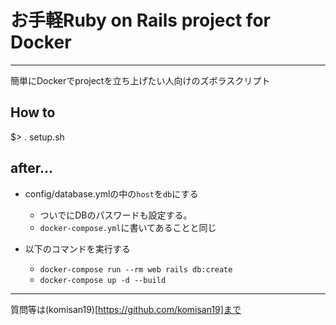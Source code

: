 # お手軽Ruby on Rails project for Docker
---
簡単にDockerでprojectを立ち上げたい人向けのズボラスクリプト

## How to
$> . setup.sh

## after...
* config/database.ymlの中の`host`を`db`にする
    - ついでにDBのパスワードも設定する。
    - `docker-compose.yml`に書いてあることと同じ

* 以下のコマンドを実行する
    - `docker-compose run --rm web rails db:create`
    - `docker-compose up -d --build`

----
質問等は(komisan19)[https://github.com/komisan19]まで
